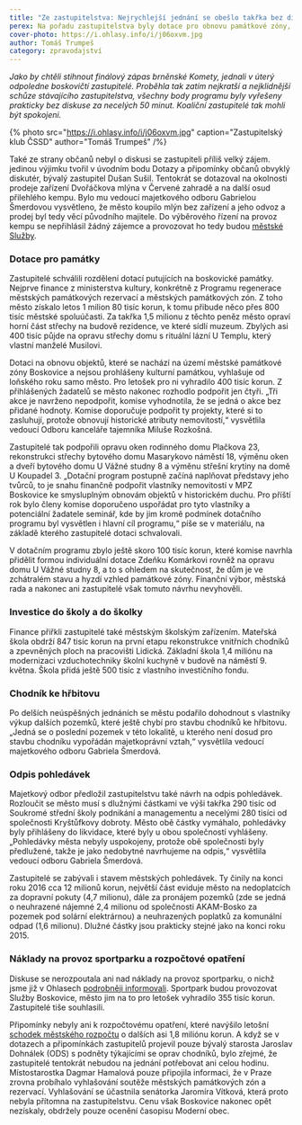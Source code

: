 ```yaml
---
title: "Ze zastupitelstva: Nejrychlejší jednání se obešlo takřka bez diskusí"
perex: Na pořadu zastupitelstva byly dotace pro obnovu památkové zóny, investice do školy a do školky, chodník ke hřbitovu, odpis městských pohledávek či náklady na provoz sportparku.
cover-photo: https://i.ohlasy.info/i/j06oxvm.jpg
author: Tomáš Trumpeš
category: zpravodajství
---
```


*Jako by chtěli stihnout finálový zápas brněnské Komety, jednali v úterý odpoledne boskovičtí zastupitelé. Proběhla tak zatím nejkratší a nejklidnější schůze stávajícího zastupitelstva, všechny body programu byly vyřešeny prakticky bez diskuse za necelých 50 minut. Koaliční zastupitelé tak mohli být spokojeni.*

{% photo src="https://i.ohlasy.info/i/j06oxvm.jpg" caption="Zastupitelský klub ČSSD" author="Tomáš Trumpeš" /%}

Také ze strany občanů nebyl o diskusi se zastupiteli příliš velký zájem. jedinou výjimku tvořil v úvodním bodu Dotazy a připomínky občanů obvyklý diskutér, bývalý zastupitel Dušan Sušil. Tentokrát se dotazoval na okolnosti prodeje zařízení Dvořáčkova mlýna v Červené zahradě a na další osud přilehlého kempu. Bylo mu vedoucí majetkového odboru Gabrielou Šmerdovou vysvětleno, že město koupilo mlýn bez zařízení a jeho odvoz a prodej byl tedy věcí původního majitele. Do výběrového řízení na provoz kempu se nepřihlásil žádný zájemce a provozovat ho tedy budou [městské Služby](http://www.ohlasy.info/clanky/2017/03/rozhovor-strya.html).

### Dotace pro památky

Zastupitelé schválili rozdělení dotací putujících na boskovické památky. Nejprve finance z ministerstva kultury, konkrétně z Programu regenerace městských památkových rezervací a městských památkových zón. Z toho město získalo letos 1 milion 80 tisíc korun, k tomu přibude něco přes 800 tisíc městské spoluúčasti. Za takřka 1,5 milionu z těchto peněz město opraví horní část střechy na budově rezidence, ve které sídlí muzeum. Zbylých asi 400 tisíc půjde na opravu střechy domu s rituální lázní U Templu, který vlastní manželé Musilovi.

Dotaci na obnovu objektů, které se nachází na území městské památkové zóny Boskovice a nejsou prohlášeny kulturní památkou, vyhlašuje od loňského roku samo město. Pro letošek pro ni vyhradilo 400 tisíc korun. Z přihlášených žadatelů se město nakonec rozhodlo podpořit jen čtyři. „Tři akce je navrženo nepodpořit, komise vyhodnotila, že se jedná o akce bez přidané hodnoty. Komise doporučuje podpořit ty projekty, které si to zasluhují, protože obnovují historické atributy nemovitostí,“ vysvětlila vedoucí Odboru kanceláře tajemníka Miluše Rozkošná. 

Zastupitelé tak podpořili opravu oken rodinného domu Plačkova 23, rekonstrukci střechy bytového domu Masarykovo náměstí 18, výměnu oken a dveří bytového domu U Vážné studny 8 a výměnu střešní krytiny na domě U Koupadel 3. „Dotační program postupně začíná naplňovat představy jeho tvůrců, to je snahu finančně podpořit vlastníky nemovitostí v MPZ Boskovice ke smysluplným obnovám objektů v historickém duchu. Pro příští rok bylo členy komise doporučeno uspořádat pro tyto vlastníky a potenciální žadatele seminář, kde by jim kromě podmínek dotačního programu byl vysvětlen i hlavní cíl programu,“ píše se v materiálu, na základě kterého zastupitelé dotaci schvalovali.

V dotačním programu zbylo ještě skoro 100 tisíc korun, které komise navrhla přidělit formou individuální dotace Zdeňku Komárkovi rovněž na opravu domu U Vážné studny 8, a to s ohledem na skutečnost, že dům je ve zchátralém stavu a hyzdí vzhled památkové zóny. Finanční výbor, městská rada a nakonec ani zastupitelé však tomuto návrhu nevyhověli.

### Investice do školy a do školky

Finance přiřkli zastupitelé také městským školským zařízením. Mateřská škola obdrží 847 tisíc korun na první etapu rekonstrukce vnitřních chodníků a zpevněných ploch na pracovišti Lidická. Základní škola 1,4 miliónu na modernizaci vzduchotechniky školní kuchyně v budově na náměstí 9. května. Škola přidá ještě 500 tisíc z vlastního investičního fondu.

### Chodník ke hřbitovu

Po delších neúspěšných jednáních se městu podařilo dohodnout s vlastníky výkup dalších pozemků, které ještě chybí pro stavbu chodníků ke hřbitovu. „Jedná se o poslední pozemek v této lokalitě, u kterého není dosud pro stavbu chodníku vypořádán majetkoprávní vztah,“ vysvětlila vedoucí majetkového odboru Gabriela Šmerdová.

### Odpis pohledávek

Majetkový odbor předložil zastupitelstvu také návrh na odpis pohledávek. Rozloučit se město musí s dlužnými částkami ve výši takřka 290 tisíc od Soukromé střední školy podnikání a managementu a necelými 280 tisíci od společnosti Kryštůfkovy dobroty. Město obě částky vymáhalo, pohledávky byly přihlášeny do likvidace, které byly u obou společností vyhlášeny. „Pohledávky města nebyly uspokojeny, protože obě společnosti byly předlužené, takže je jako nedobytné navrhujeme na odpis,“ vysvětlila vedoucí odboru Gabriela Šmerdová.

Zastupitelé se zabývali i stavem městských pohledávek. Ty činily na konci roku 2016 cca 12 milionů korun, největší část eviduje město na nedoplatcích za dopravní pokuty (4,7 milionu), dále za pronájem pozemků (zde se jedná o neuhrazené nájemné 2,4 milionu od společnosti AKAM-Bosko za pozemek pod solární elektrárnou) a neuhrazených poplatků za komunální odpad (1,6 milionu). Dlužné částky jsou prakticky stejné jako na konci roku 2015.

### Náklady na provoz sportparku a rozpočtové opatření

Diskuse se nerozpoutala ani nad náklady na provoz sportparku, o nichž jsme již v Ohlasech [podrobněji informovali](http://www.ohlasy.info/clanky/2017/04/sportpark.html). Sportpark budou provozovat Služby Boskovice, město jim na to pro letošek vyhradilo 355 tisíc korun. Zastupitelé tiše souhlasili.

Připomínky nebyly ani k rozpočtovému opatření, které navýšilo letošní [schodek městského rozpočtu](http://www.ohlasy.info/clanky/2016/11/novy-rozpocet.html) o dalších asi 1,8 miliónu korun. A když se v dotazech a připomínkách zastupitelů projevil pouze bývalý starosta Jaroslav Dohnálek (ODS) s podněty týkajícími se oprav chodníků, bylo zřejmé, že zastupitelé tentokrát nebudou na jednání potřebovat ani celou hodinu. Místostarostka Dagmar Hamalová pouze připojila informaci, že v Praze zrovna probíhalo vyhlašování soutěže městských památkových zón a rezervací. Vyhlašování se účastnila senátorka Jaromíra Vítková, která proto nebyla přítomna na zastupitelstvu. Cenu však Boskovice nakonec opět nezískaly, obdržely pouze ocenění časopisu Moderní obec.

